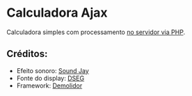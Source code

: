 # Calculadora Ajax

Calculadora simples com processamento [no servidor via PHP](https://github.com/aicoutos/calc/blob/master/app/controller/CalcController.php).

## Créditos:
- Efeito sonoro: [Sound Jay](https://www.soundjay.com/)
- Fonte do display: [DSEG](https://www.keshikan.net/fonts-e.html)
- Framework: [Demolidor](https://demolidor.github.io/)
